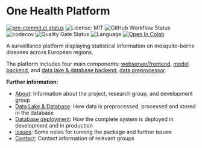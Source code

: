 <!--intro-start-->
# One Health Platform

[![pre-commit.ci status](https://results.pre-commit.ci/badge/github/ssciwr/onehealth-db/main.svg)](https://results.pre-commit.ci/latest/github/ssciwr/onehealth-db/main)
![License: MIT](https://img.shields.io/github/license/ssciwr/onehealth-db)
![GitHub Workflow Status](https://img.shields.io/github/actions/workflow/status/ssciwr/onehealth-db/ci.yml?branch=main)
![codecov](https://img.shields.io/codecov/c/github/ssciwr/onehealth-db)
![Quality Gate Status](https://sonarcloud.io/api/project_badges/measure?project=ssciwr_onehealth-db&metric=alert_status)
![Language](https://img.shields.io/github/languages/top/ssciwr/onehealth-db)
[![Open In Colab](https://colab.research.google.com/assets/colab-badge.svg)](https://colab.research.google.com/github/ssciwr/onehealth-data-backend/blob/main/onehealth-db/docs/source/notebooks/insert_data.ipynb)

A surveillance platform displaying statistical information on mosquito-borne diseases across European regions.

The platform includes four main components: [webserver/frontend](https://github.com/ssciwr/onehealth-map-frontend), [model backend](https://github.com/ssciwr/onehealth-model-backend), and [data lake & database backend](https://github.com/ssciwr/onehealth-db), [data preprocessor](https://github.com/ssciwr/onehealth-data-backend).

**Further information:**

* [About](docs/about.md): Information about the project, research group, and development group
* [Data Lake & Database](docs/datalake_database.md): How data is preprocessed, processed and stored in the database
* [Database deployment](docs/deployment.md): How the complete system is deployed in development and in production
* [Issues](docs/issues.md): Some notes for running the package and further issues
* [Contact](docs/contact.md): Contact information of relevant groups
<!--intro-end-->